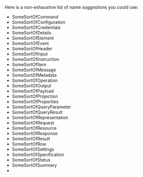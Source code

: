 Here is a non-exhaustive list of name suggestions you could use:

- SomeSortOfCommand
- SomeSortOfConfiguration
- SomeSortOfCredentials
- SomeSortOfDetails
- SomeSortOfElement
- SomeSortOfEvent
- SomeSortOfHeader
- SomeSortOfInput
- SomeSortOfInstruction
- SomeSortOfItem
- SomeSortOfMessage
- SomeSortOfMetadata
- SomeSortOfOperation
- SomeSortOfOutput
- SomeSortOfPayload
- SomeSortOfProjection
- SomeSortOfProperties
- SomeSortOfQueryParameter
- SomeSortOfQueryResult
- SomeSortOfRepresentation
- SomeSortOfRequest
- SomeSortOfResource
- SomeSortOfResponse
- SomeSortOfResult
- SomeSortOfRow
- SomeSortOfSettings
- SomeSortOfSpecification
- SomeSortOfStatus
- SomeSortOfSummary
- 
